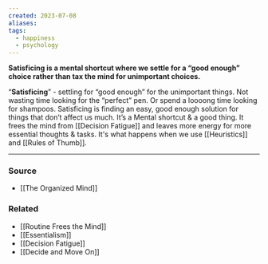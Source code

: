 ```yaml
---
created: 2023-07-08
aliases: 
tags:
  - happiness
  - psychology
---
```

**Satisficing is a mental shortcut where we settle for a “good enough” choice rather than tax the mind for unimportant choices.**

“**Satisficing**” - settling for “good enough” for the unimportant things. Not wasting time looking for the “perfect” pen. Or spend a loooong time looking for shampoos. Satisficing is finding an easy, good enough solution for things that don’t affect us much. It’s a Mental shortcut & a good thing. It frees the mind from [[Decision Fatigue]] and leaves more energy for more essential thoughts & tasks. It's what happens when we use [[Heuristics]] and [[Rules of Thumb]].

---

### Source
- [[The Organized Mind]]

### Related
- [[Routine Frees the Mind]]
- [[Essentialism]]
- [[Decision Fatigue]]
- [[Decide and Move On]]